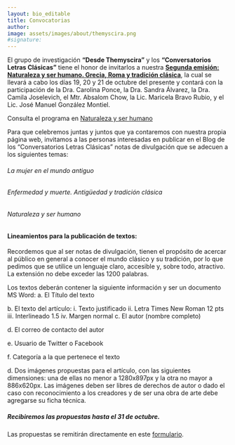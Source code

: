 ```yaml
---
layout: bio_editable
title: Convocatorias
author:
image: assets/images/about/themyscira.png
#signature:
---
```


El grupo de investigación **“Desde Themyscira”** y los **“Conversatorios Letras Clásicas”** tiene el honor de invitarlos a nuestra [**Segunda emisión: Naturaleza y ser humano. Grecia, Roma y tradición clásica**](http://desdethemysciraffyl.mx/2021/09/04/Naturaleza-y-ser-humano.-Grecia,-Roma-y-traducci%C3%B3n-cl%C3%A1sica/), la cual se llevará a cabo los días 19, 20 y 21 de octubre del presente y contará con la participación de la Dra. Carolina Ponce, la Dra. Sandra Álvarez, la Dra. Camila Joselevich, el Mtr. Absalom Chow, la Lic. Maricela Bravo Rubio, y el Lic. José Manuel González Montiel.

Consulta el programa en [Naturaleza y ser humano](http://desdethemysciraffyl.mx/2021/09/04/Naturaleza-y-ser-humano.-Grecia,-Roma-y-traducci%C3%B3n-cl%C3%A1sica/)

Para que celebremos juntas y juntos que ya contaremos con nuestra propia página web, invitamos a las personas interesadas en publicar en el Blog de los “Conversatorios Letras Clásicas” notas de divulgación que se adecuen a los siguientes temas:

###### La mujer en el mundo antiguo

###### Enfermedad y muerte. Antigüedad y tradición clásica

###### Naturaleza y ser humano

#### Lineamientos para la publicación de textos:

Recordemos que al ser notas de divulgación, tienen el propósito de acercar al público en general a conocer el mundo clásico y su tradición, por lo que pedimos que se utilice un lenguaje claro, accesible y, sobre todo, atractivo. La extensión no debe exceder las 1200 palabras.

Los textos deberán contener la siguiente información y ser un documento MS Word:
a. El Título del texto

b. El texto del artículo:
       i. Texto justificado
       ii. Letra Times New Roman 12 pts
       iii. Interlineado 1.5
       iv. Margen normal
c. El autor (nombre completo)

d. El correo de contacto del autor

e. Usuario de Twitter o Facebook

f. Categoría a la que pertenece el texto

d. Dos imágenes propuestas para el artículo, con las siguientes dimensiones: una de ellas no menor a 1280x897px y la otra no mayor a 886x620px. Las imágenes deben ser libres de derechos de autor o dado el caso con reconocimiento a los creadores y de ser una obra de arte debe agregarse su ficha técnica.

##### Recibiremos las propuestas hasta el 31 de octubre.

Las propuestas se remitirán directamente en este [formulario](https://forms.gle/XGHJDA6qfCTeL9zJ6).
